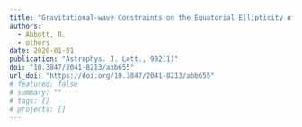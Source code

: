 ```yaml
---
title: "Gravitational-wave Constraints on the Equatorial Ellipticity of Millisecond Pulsars"
authors:
  - Abbott, R.
  - others
date: 2020-01-01
publication: "Astrophys. J. Lett., 902(1)"
doi: "10.3847/2041-8213/abb655"
url_doi: "https://doi.org/10.3847/2041-8213/abb655"
# featured: false
# summary: ""
# tags: []
# projects: []
---
```


